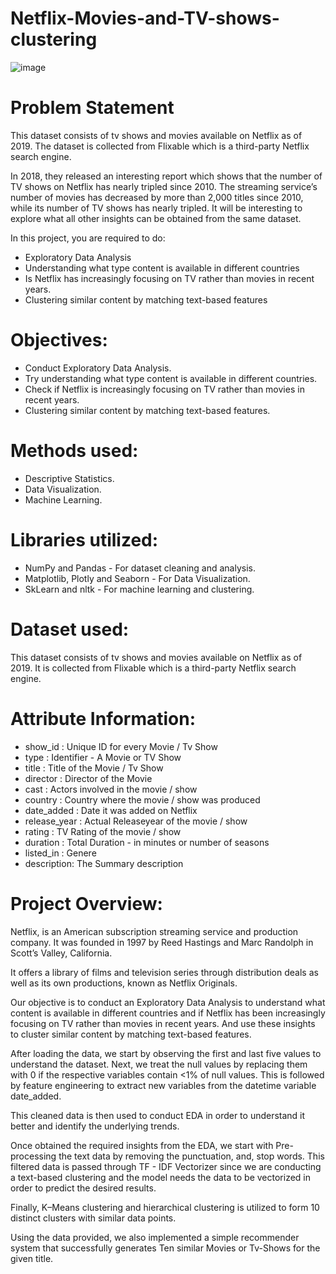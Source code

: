 # Netflix-Movies-and-TV-shows-clustering
![image](https://github.com/shubham-bhadouria/Netflix-Movies-and-TV-shows-clustering/assets/103518257/567dc546-df3c-44d2-9dc2-74002a09b8e9)

# Problem Statement
This dataset consists of tv shows and movies available on Netflix as of 2019. The dataset is collected from Flixable which is a third-party Netflix search engine.

In 2018, they released an interesting report which shows that the number of TV shows on Netflix has nearly tripled since 2010. The streaming service’s number of movies has decreased by more than 2,000 titles since 2010, while its number of TV shows has nearly tripled. It will be interesting to explore what all other insights can be obtained from the same dataset.

In this project, you are required to do:

- Exploratory Data Analysis
- Understanding what type content is available in different countries
- Is Netflix has increasingly focusing on TV rather than movies in recent years.
- Clustering similar content by matching text-based features

# Objectives:
- Conduct Exploratory Data Analysis.
- Try understanding what type content is available in different countries.
- Check if Netflix is increasingly focusing on TV rather than movies in recent years.
- Clustering similar content by matching text-based features.
# Methods used:
- Descriptive Statistics.
- Data Visualization.
- Machine Learning.
# Libraries utilized:
- NumPy and Pandas - For dataset cleaning and analysis.
- Matplotlib, Plotly and Seaborn - For Data Visualization.
- SkLearn and nltk - For machine learning and clustering.
# Dataset used:
This dataset consists of tv shows and movies available on Netflix as of 2019. It is collected from Flixable which is a third-party Netflix search engine.

# Attribute Information:
- show_id : Unique ID for every Movie / Tv Show
- type : Identifier - A Movie or TV Show
- title : Title of the Movie / Tv Show
- director : Director of the Movie
- cast : Actors involved in the movie / show
- country : Country where the movie / show was produced
- date_added : Date it was added on Netflix
- release_year : Actual Releaseyear of the movie / show
- rating : TV Rating of the movie / show
- duration : Total Duration - in minutes or number of seasons
- listed_in : Genere
- description: The Summary description

# Project Overview:
Netflix, is an American subscription streaming service and production company. It was founded in 1997 by Reed Hastings and Marc Randolph in Scott’s Valley, California.

It offers a library of films and television series through distribution deals as well as its own productions, known as Netflix Originals.

Our objective is to conduct an Exploratory Data Analysis to understand what content is available in different countries and if Netflix has been increasingly focusing on TV rather than movies in recent years. And use these insights to cluster similar content by matching text-based features.

After loading the data, we start by observing the first and last five values to understand the dataset. Next, we treat the null values by replacing them with 0 if the respective variables contain <1% of null values. This is followed by feature engineering to extract new variables from the datetime variable date_added.

This cleaned data is then used to conduct EDA in order to understand it better and identify the underlying trends.

Once obtained the required insights from the EDA, we start with Pre-processing the text data by removing the punctuation, and, stop words. This filtered data is passed through TF - IDF Vectorizer since we are conducting a text-based clustering and the model needs the data to be vectorized in order to predict the desired results.

Finally, K–Means clustering and hierarchical clustering is utilized to form 10 distinct clusters with similar data points.

Using the data provided, we also implemented a simple recommender system that successfully generates Ten similar Movies or Tv-Shows for the given title.

